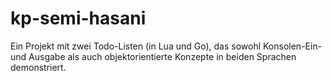 # kp-semi-hasani
Ein Projekt mit zwei Todo-Listen (in Lua und Go), das sowohl Konsolen-Ein- und Ausgabe als auch objektorientierte Konzepte in beiden Sprachen demonstriert.
